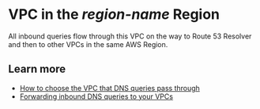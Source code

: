 # VPC in the *region\-name* Region<a name="resolver-inbound-endpoint-vpc"></a>

All inbound queries flow through this VPC on the way to Route 53 Resolver and then to other VPCs in the same AWS Region\.

## Learn more<a name="resolver-inbound-endpoint-vpc-learn-more"></a>
+ [How to choose the VPC that DNS queries pass through](https://docs.aws.amazon.com/Route53/latest/DeveloperGuide/resolver.html#resolver-choose-vpc)
+ [Forwarding inbound DNS queries to your VPCs](https://docs.aws.amazon.com/Route53/latest/DeveloperGuide/resolver-forwarding-inbound-queries.html)